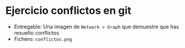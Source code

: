 
# Ejercicio conflictos en git

- Entregable: Una imagen de `Network > Graph` que demuestre que has resuelto conflictos
- Fichero: `conflictos.png`
